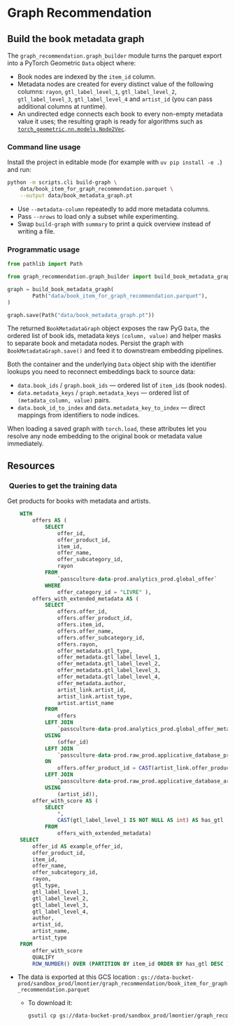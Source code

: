 # Graph Recommendation

## Build the book metadata graph

The `graph_recommendation.graph_builder` module turns the parquet export into a
PyTorch Geometric `Data` object where:

* Book nodes are indexed by the `item_id` column.
* Metadata nodes are created for every distinct value of the following
    columns: `rayon`, `gtl_label_level_1`, `gtl_label_level_2`, `gtl_label_level_3`,
    `gtl_label_level_4` and `artist_id` (you can pass additional columns at runtime).
* An undirected edge connects each book to every non-empty metadata value it
    uses; the resulting graph is ready for algorithms such as
    [`torch_geometric.nn.models.Node2Vec`](https://pytorch-geometric.readthedocs.io/en/latest/generated/torch_geometric.nn.models.Node2Vec.html).

### Command line usage

Install the project in editable mode (for example with `uv pip install -e .`)
and run:

```bash
python -m scripts.cli build-graph \
    data/book_item_for_graph_recommendation.parquet \
    --output data/book_metadata_graph.pt
```

* Use `--metadata-column` repeatedly to add more metadata columns.
* Pass `--nrows` to load only a subset while experimenting.
* Swap `build-graph` with `summary` to print a quick overview instead of
    writing a file.

### Programmatic usage

```python
from pathlib import Path

from graph_recommendation.graph_builder import build_book_metadata_graph

graph = build_book_metadata_graph(
        Path("data/book_item_for_graph_recommendation.parquet"),
)

graph.save(Path("data/book_metadata_graph.pt"))
```

The returned `BookMetadataGraph` object exposes the raw PyG `Data`, the ordered
list of book ids, metadata keys `(column, value)` and helper masks to separate
book and metadata nodes. Persist the graph with `BookMetadataGraph.save()` and
feed it to downstream embedding pipelines.

Both the container and the underlying `Data` object ship with the identifier
lookups you need to reconnect embeddings back to source data:

* `data.book_ids` / `graph.book_ids` — ordered list of `item_id`s (book nodes).
* `data.metadata_keys` / `graph.metadata_keys` — ordered list of
    `(metadata_column, value)` pairs.
* `data.book_id_to_index` and `data.metadata_key_to_index` — direct mappings
    from identifiers to node indices.

When loading a saved graph with `torch.load`, these attributes let you resolve
any node embedding to the original book or metadata value immediately.

## Resources

###  Queries to get the training data

Get products for books with metadata and artists.

```sql
    WITH
        offers AS (
            SELECT
                offer_id,
                offer_product_id,
                item_id,
                offer_name,
                offer_subcategory_id,
                rayon
            FROM
                `passculture-data-prod.analytics_prod.global_offer`
            WHERE
                offer_category_id = "LIVRE" ),
        offers_with_extended_metadata AS (
            SELECT
                offers.offer_id,
                offers.offer_product_id,
                offers.item_id,
                offers.offer_name,
                offers.offer_subcategory_id,
                offers.rayon,
                offer_metadata.gtl_type,
                offer_metadata.gtl_label_level_1,
                offer_metadata.gtl_label_level_2,
                offer_metadata.gtl_label_level_3,
                offer_metadata.gtl_label_level_4,
                offer_metadata.author,
                artist_link.artist_id,
                artist_link.artist_type,
                artist.artist_name
            FROM
                offers
            LEFT JOIN
                `passculture-data-prod.analytics_prod.global_offer_metadata` offer_metadata
            USING
                (offer_id)
            LEFT JOIN
                `passculture-data-prod.raw_prod.applicative_database_product_artist_link` artist_link
            ON
                offers.offer_product_id = CAST(artist_link.offer_product_id AS STRING)
            LEFT JOIN
                `passculture-data-prod.raw_prod.applicative_database_artist` artist
            USING
                (artist_id)),
        offer_with_score AS (
            SELECT
                *,
                CAST(gtl_label_level_1 IS NOT NULL AS int) AS has_gtl
            FROM
                offers_with_extended_metadata)
    SELECT
        offer_id AS example_offer_id,
        offer_product_id,
        item_id,
        offer_name,
        offer_subcategory_id,
        rayon,
        gtl_type,
        gtl_label_level_1,
        gtl_label_level_2,
        gtl_label_level_3,
        gtl_label_level_4,
        author,
        artist_id,
        artist_name,
        artist_type
    FROM
        offer_with_score
        QUALIFY
        ROW_NUMBER() OVER (PARTITION BY item_id ORDER BY has_gtl DESC ) = 1;
```

* The data is exported at this GCS location : `gs://data-bucket-prod/sandbox_prod/lmontier/graph_recommendation/book_item_for_graph_recommendation.parquet`
  * To download it:

    ```bash
    gsutil cp gs://data-bucket-prod/sandbox_prod/lmontier/graph_recommendation/book_item_for_graph_recommendation.parquet ./data/
    ```
